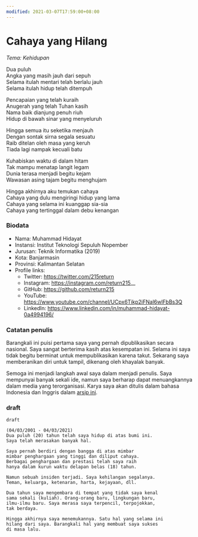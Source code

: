 ```yaml
---
modified: 2021-03-07T17:59:00+08:00
---
```


# Cahaya yang Hilang

_Tema: Kehidupan_

Dua puluh  
Angka yang masih jauh dari sepuh  
Selama itulah mentari telah berlalu jauh  
Selama itulah hidup telah ditempuh  

Pencapaian yang telah kuraih  
Anugerah yang telah Tuhan kasih  
Nama baik dianjung penuh riuh  
Hidup di bawah sinar yang menyeluruh  

Hingga semua itu seketika menjauh  
Dengan sontak sirna segala sesuatu  
Raib ditelan oleh masa yang keruh  
Tiada lagi nampak kecuali batu  

Kuhabiskan waktu di dalam hitam  
Tak mampu menatap langit legam  
Dunia terasa menjadi begitu kejam  
Wawasan asing tajam begitu menghujam  

Hingga akhirnya aku temukan cahaya  
Cahaya yang dulu mengiringi hidup yang lama  
Cahaya yang selama ini kuanggap sia-sia  
Cahaya yang tertinggal dalam debu kenangan  

### Biodata

- Nama: Muhammad Hidayat
- Instansi: Institut Teknologi Sepuluh Nopember
- Jurusan: Teknik Informatika (2019)
- Kota: Banjarmasin
- Provinsi: Kalimantan Selatan
- Profile links:
  - Twitter: https://twitter.com/215return
  - Instagram: https://instagram.com/return215__
  - GitHub: https://github.com/return215
  - YouTube: https://www.youtube.com/channel/UCpx6Tikp2iFNal6wlFbBs3Q
  - LinkedIn: https://www.linkedin.com/in/muhammad-hidayat-0a4994196/

### Catatan penulis

Barangkali ini puisi pertama saya yang pernah dipublikasikan secara nasional. Saya sangat berterima kasih atas kesempatan ini. Selama ini saya tidak begitu berminat untuk mempublikasikan karena takut. Sekarang saya memberanikan diri untuk tampil, dikenang oleh khayalak banyak.

Semoga ini menjadi langkah awal saya dalam menjadi penulis. Saya mempunyai banyak sekali ide, namun saya berharap dapat menuangkannya dalam media yang terorganisasi. Karya saya akan ditulis dalam bahasa Indonesia dan Inggris dalam [arsip ini](https://github.com/return215/story-writes).

### draft

```
draft

(04/03/2001 - 04/03/2021)
Dua puluh (20) tahun telah saya hidup di atas bumi ini.
Saya telah merasakan banyak hal.

Saya pernah berdiri dengan bangga di atas mimbar
mimbar penghargaan yang tinggi dan diliput cahaya.
Berbagai penghargaan dan prestasi telah saya raih
hanya dalam kurun waktu delapan belas (18) tahun.

Namun sebuah insiden terjadi. Saya kehilangan segalanya.
Teman, keluarga, ketenaran, harta, kejayaan, dll.

Dua tahun saya mengembara di tempat yang tidak saya kenal
sama sekali (kuliah). Orang-orang baru, lingkungan baru,
ilmu-ilmu baru. Saya merasa saya terpencil, terpojokkan,
tak berdaya.

Hingga akhirnya saya menemukannya. Satu hal yang selama ini
hilang dari saya. Barangkali hal yang membuat saya sukses
di masa lalu.

```